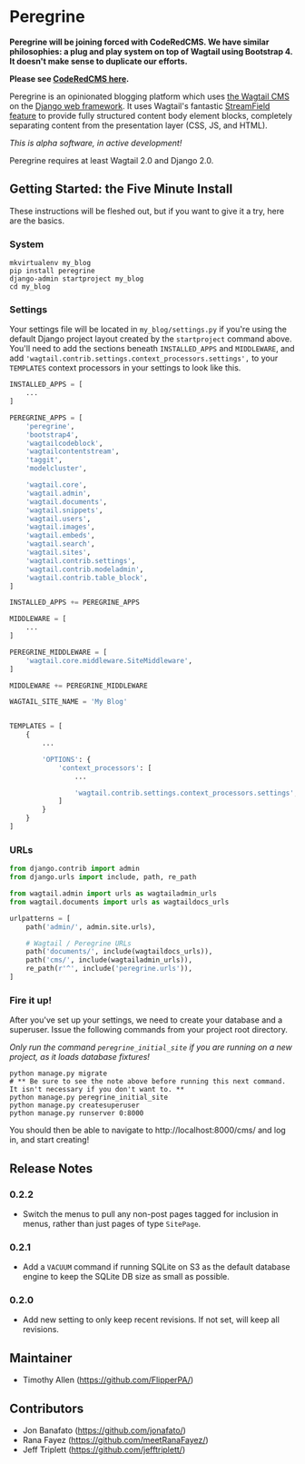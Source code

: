 # Peregrine

**Peregrine will be joining forced with CodeRedCMS. We have similar philosophies: a plug and play system on top of Wagtail using Bootstrap 4. It doesn't make sense to duplicate our efforts.**

**Please see [CodeRedCMS here](https://github.com/coderedcorp/coderedcms).**

Peregrine is an opinionated blogging platform which uses [the Wagtail CMS](https://wagtail.io) on the [Django web framework](https://www.djangoproject.com). It uses Wagtail's fantastic [StreamField feature](http://docs.wagtail.io/en/v1.13/topics/streamfield.html) to provide fully structured content body element blocks, completely separating content from the presentation layer (CSS, JS, and HTML).

*This is alpha software, in active development!*

Peregrine requires at least Wagtail 2.0 and Django 2.0.

## Getting Started: the Five Minute Install

These instructions will be fleshed out, but if you want to give it a try, here are the basics.

### System

```shell
mkvirtualenv my_blog
pip install peregrine
django-admin startproject my_blog
cd my_blog
```

### Settings

Your settings file will be located in `my_blog/settings.py` if you're using the default Django project layout created by the `startproject` command above. You'll need to add the sections beneath `INSTALLED_APPS` and `MIDDLEWARE`, and add `'wagtail.contrib.settings.context_processors.settings',` to your `TEMPLATES` context processors in your settings to look like this.

```python
INSTALLED_APPS = [
    ...
]

PEREGRINE_APPS = [
    'peregrine',
    'bootstrap4',
    'wagtailcodeblock',
    'wagtailcontentstream',
    'taggit',
    'modelcluster',

    'wagtail.core',
    'wagtail.admin',
    'wagtail.documents',
    'wagtail.snippets',
    'wagtail.users',
    'wagtail.images',
    'wagtail.embeds',
    'wagtail.search',
    'wagtail.sites',
    'wagtail.contrib.settings',
    'wagtail.contrib.modeladmin',
    'wagtail.contrib.table_block',
]

INSTALLED_APPS += PEREGRINE_APPS

MIDDLEWARE = [
    ...
]

PEREGRINE_MIDDLEWARE = [
    'wagtail.core.middleware.SiteMiddleware',
]

MIDDLEWARE += PEREGRINE_MIDDLEWARE

WAGTAIL_SITE_NAME = 'My Blog'


TEMPLATES = [
    {
        ...

        'OPTIONS': {
            'context_processors': [
                ...

                'wagtail.contrib.settings.context_processors.settings',
            ]
        }
    }
]

```

### URLs

```python
from django.contrib import admin
from django.urls import include, path, re_path

from wagtail.admin import urls as wagtailadmin_urls
from wagtail.documents import urls as wagtaildocs_urls

urlpatterns = [
    path('admin/', admin.site.urls),

    # Wagtail / Peregrine URLs
    path('documents/', include(wagtaildocs_urls)),
    path('cms/', include(wagtailadmin_urls)),
    re_path(r'^', include('peregrine.urls')),
]
```

### Fire it up!

After you've set up your settings, we need to create your database and a superuser. Issue the following commands from your project root directory.

*Only run the command `peregrine_initial_site` if you are running on a new project, as it loads database fixtures!*


```shell
python manage.py migrate
# ** Be sure to see the note above before running this next command. It isn't necessary if you don't want to. **
python manage.py peregrine_initial_site
python manage.py createsuperuser
python manage.py runserver 0:8000
```

You should then be able to navigate to http://localhost:8000/cms/ and log in, and start creating!

## Release Notes

### 0.2.2

* Switch the menus to pull any non-post pages tagged for inclusion in menus, rather than just pages of type `SitePage`.

### 0.2.1

* Add a `VACUUM` command if running SQLite on S3 as the default database engine to keep the SQLite DB size as small as possible.

### 0.2.0

* Add new setting to only keep recent revisions. If not set, will keep all revisions.

## Maintainer

* Timothy Allen (https://github.com/FlipperPA/)

## Contributors

* Jon Banafato (https://github.com/jonafato/)
* Rana Fayez (https://github.com/meetRanaFayez/)
* Jeff Triplett (https://github.com/jefftriplett/)
